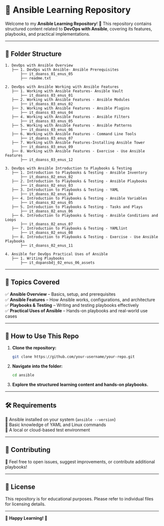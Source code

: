 # 📌 Ansible Learning Repository  

Welcome to my **Ansible Learning Repository**! 🚀 This repository contains structured content related to **DevOps with Ansible**, covering its features, playbooks, and practical implementations.  

---

## 📂 Folder Structure  

```plaintext
1. DevOps with Ansible Overview
   ├── 1. DevOps with Ansible- Ansible Prerequisites
       ├── it_doanss_01_enus_05
       ├── readme.txt

2. DevOps with Ansible Working with Ansible Features
   ├── 1. Working with Ansible Features- Ansible Vault
       ├── it_doanss_03_enus_01
   ├── 2. Working with Ansible Features - Ansible Modules
       ├── it_doanss_03_enus_02
   ├── 3. Working with Ansible Features - Ansible Plugins
       ├── it_doanss_03_enus_04
   ├── 4. Working with Ansible Features - Ansible Filters
       ├── it_doanss_03_enus_05
   ├── 5. Working with Ansible Features - Ansible Patterns
       ├── it_doanss_03_enus_06
   ├── 6. Working with Ansible Features - Command Line Tools
       ├── it_doanss_03_enus_07
   ├── 7. Working with Ansible Features-Installing Ansible Tower
       ├── it_doanss_03_enus_09
   ├── 8. Working with Ansible Features - Exercise - Use Ansible Features
       ├── it_doanss_03_enus_12

3. DevOps with Ansible Introduction to Playbooks & Testing
   ├── 1. Introduction to Playbooks & Testing - Ansible Inventory
       ├── it_doanss_02_enus_02
   ├── 2. Introduction to Playbooks & Testing - Ansible Playbooks
       ├── it_doanss_02_enus_03
   ├── 3. Introduction to Playbooks & Testing - YAML
       ├── it_doanss_02_enus_04
   ├── 4. Introduction to Playbooks & Testing - Ansible Variables
       ├── it_doanss_02_enus_05
   ├── 5. Introduction to Playbooks & Testing - Tasks and Plays
       ├── it_doanss_02_enus_06
   ├── 6. Introduction to Playbooks & Testing - Ansible Conditions and Loops
       ├── it_doanss_02_enus_07
   ├── 7. Introduction to Playbooks & Testing - YAMLlint
       ├── it_doanss_02_enus_08
   ├── 8. Introduction to Playbooks & Testing - Exercise - Use Ansible Playbooks
       ├── it_doanss_02_enus_11

4. Ansible for DevOps Practical Uses of Ansible
   ├── 1. Writing Playbooks
       ├── it_dopansbdj_02_enus_06_assets
```

---

## 📖 Topics Covered  
✅ **Ansible Overview** – Basics, setup, and prerequisites  
✅ **Ansible Features** – How Ansible works, configurations, and architecture  
✅ **Playbooks & Testing** – Writing and testing playbooks effectively  
✅ **Practical Uses of Ansible** – Hands-on playbooks and real-world use cases  

---

## 🚀 How to Use This Repo  

1. **Clone the repository:**  
   ```bash
   git clone https://github.com/your-username/your-repo.git
   ```
2. **Navigate into the folder:**  
   ```bash
   cd ansible
   ```
3. **Explore the structured learning content and hands-on playbooks.**  

---

## 🛠️ Requirements  
📌 Ansible installed on your system (`ansible --version`)  
📌 Basic knowledge of YAML and Linux commands  
📌 A local or cloud-based test environment  

---

## 🤝 Contributing  
🙌 Feel free to open issues, suggest improvements, or contribute additional playbooks!  

---

## 📜 License  
This repository is for educational purposes. Please refer to individual files for licensing details.  

---

🌟 **Happy Learning! 🚀**
